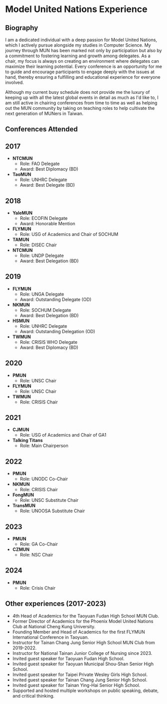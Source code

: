 # Model United Nations Experience

## Biography
I am a dedicated individual with a deep passion for Model United Nations, which I actively pursue alongside my studies in Computer Science. My journey through MUN has been marked not only by participation but also by a commitment to fostering learning and growth among delegates. As a chair, my focus is always on creating an environment where delegates can maximize their learning potential. Every conference is an opportunity for me to guide and encourage participants to engage deeply with the issues at hand, thereby ensuring a fulfilling and educational experience for everyone involved.

Although my current busy schedule does not provide me the luxury of keeping up with all the latest global events in detail as much as I'd like to, I am still active in chairing conferences from time to time as well as helping out the MUN community by taking on teaching roles to help cultivate the next generation of MUNers in Taiwan.  

## Conferences Attended

## 2017
- **NTCMUN**
  - Role: FAO Delegate
  - Award: Best Diplomacy (BD)
- **TaoMUN**
  - Role: UNHRC Delegate
  - Award: Best Delegate (BD)

## 2018
- **YaleMUN**
  - Role: ECOFIN Delegate
  - Award: Honorable Mention
- **FLYMUN**
  - Role: USG of Academics and Chair of SOCHUM
- **TAMUN**
  - Role: DISEC Chair
- **NTCMUN**
  - Role: UNDP Delegate
  - Award: Best Delegation (BD)

## 2019
- **FLYMUN**
  - Role: UNGA Delegate
  - Award: Outstanding Delegate (OD)
- **NKMUN**
  - Role: SOCHUM Delegate
  - Award: Best Delegation (BD)
- **HSMUN**
  - Role: UNHRC Delegate
  - Award: Outstanding Delegation (OD)
- **TWMUN**
  - Role: CRISIS WHO Delegate
  - Award: Best Diplomacy (BD)

## 2020
- **PMUN**
  - Role: UNSC Chair
- **FLYMUN**
  - Role: UNSC Chair
- **TWMUN**
  - Role: CRISIS Chair

## 2021
- **CJMUN**
  - Role: USG of Academics and Chair of GA1
- **Talking Titans**
  - Role: Main Chairperson

## 2022
- **PMUN**
  - Role: UNODC Co-Chair
- **NKMUN**
  - Role: CRISIS Chair
- **FongMUN**
  - Role: UNSC Substitute Chair
- **TransMUN**
  - Role: UNOOSA Substitute Chair

## 2023
- **PMUN**
  - Role: GA Co-Chair
- **CZMUN** 
  - Role: NSC Chair

## 2024
- **PMUN**
  - Role: Crisis Chair

## Other experiences (2017-2023)
- 4th Head of Academics for the Taoyuan Fudan High School MUN Club. 
- Former Director of Academics for the Phoenix Model United Nations Club at National Cheng Kung University. 
- Founding Member and Head of Academics for the first FLYMUN International Conference in Taoyuan. 
- Instructor for Tainan Chang Jung Senior High School MUN Club from 2019-2022. 
- Instructor for National Tainan Junior College of Nursing since 2023. 
- Invited guest speaker for Taoyuan Fudan High School. 
- Invited guest speaker for Taoyuan Municipal Shou-Shan Senior High School. 
- Invited guest speaker for Taipei Private Wesley Girls High School. 
- Invited guest speaker for Tainan Chang Jung Senior High School. 
- Invited guest speaker for Tainan Ying-Hai Senior High School. 
- Supported and hosted multiple workshops on public speaking, debate, and critical thinking. 
